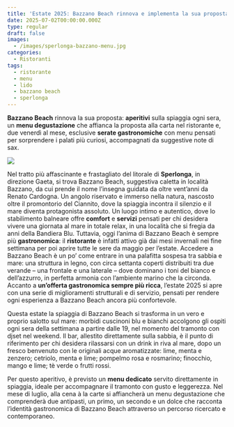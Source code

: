 ```yaml
---
title: 'Estate 2025: Bazzano Beach rinnova e implementa la sua proposta food&drink'
date: 2025-07-02T00:00:00.000Z
type: regular
draft: false
images:
  - /images/sperlonga-bazzano-menu.jpg
categories:
  - Ristoranti
tags:
  - ristorante
  - menu
  - lido
  - bazzano beach
  - sperlonga
---
```


**Bazzano Beach** rinnova la sua proposta: **aperitivi** sulla spiaggia ogni sera, un **menu degustazione** che affianca la proposta alla carta nel ristorante e, due venerdì al mese, esclusive **serate gastronomiche** con menu pensati per sorprendere i palati più curiosi, accompagnati da suggestive note di sax.

![](/images/bazzano-beach.jpg)

Nel tratto più affascinante e frastagliato del litorale di **Sperlonga**, in direzione Gaeta, si trova Bazzano Beach, suggestiva caletta in località Bazzano, da cui prende il nome l’insegna guidata da oltre vent’anni da Renato Cardogna. Un angolo riservato e immerso nella natura, nascosto oltre il promontorio del Ciannito, dove la spiaggia incontra il silenzio e il mare diventa protagonista assoluto. Un luogo intimo e autentico, dove lo stabilimento balneare offre **comfort** e **servizi** pensati per chi desidera vivere una giornata al mare in totale relax, in una località che si fregia da anni della Bandiera Blu. Tuttavia, oggi l’anima di Bazzano Beach è sempre più **gastronomica**: il **ristorante** è infatti attivo già dai mesi invernali nei fine settimana per poi aprire tutte le sere da maggio per l’estate. Accedere a Bazzano Beach è un po’ come entrare in una palafitta sospesa tra sabbia e mare: una struttura in legno, con circa settanta coperti distribuiti tra due verande – una frontale e una laterale – dove dominano i toni del bianco e dell’azzurro, in perfetta armonia con l’ambiente marino che la circonda. Accanto a **un’offerta gastronomica sempre più ricca**, l’estate 2025 si apre con una serie di miglioramenti strutturali e di servizio, pensati per rendere ogni esperienza a Bazzano Beach ancora più confortevole.

Questa estate la spiaggia di Bazzano Beach si trasforma in un vero e proprio salotto sul mare: morbidi cuscinoni blu e bianchi accolgono gli ospiti ogni sera della settimana a partire dalle 19, nel momento  del tramonto con djset nel weekend. Il bar, allestito direttamente sulla sabbia, è il punto di riferimento per chi desidera rilassarsi con un drink in riva al mare, dopo un fresco benvenuto con le originali acque aromatizzate: lime, menta e zenzero; cetriolo, menta e lime; pompelmo rosa e rosmarino; finocchio, mango e lime; tè verde o frutti rossi.

Per questo aperitivo, è previsto un **menu dedicato** servito direttamente in spiaggia, ideale per accompagnare il tramonto con gusto e leggerezza. Nel mese di luglio, alla cena à la carte si affiancherà un menu degustazione che comprenderà due antipasti, un primo, un secondo e un dolce che racconta l’identità gastronomica di Bazzano Beach attraverso un percorso ricercato e contemporaneo.
